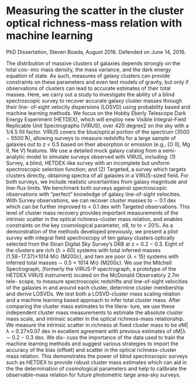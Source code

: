 # Measuring the scatter in the cluster optical richness-mass relation with machine learning

PhD Dissertation, Steven Boada, August 2016. Defended on June 14, 2016.

The distribution of massive clusters of galaxies depends strongly on the total cos- mic mass density, the mass variance, and the dark energy equation of state. As such, measures of galaxy clusters can provide constraints on these parameters and even test models of gravity, but only if observations of clusters can lead to accurate estimates of their total masses. Here, we carry out a study to investigate the ability of a blind spectroscopic survey to recover accurate galaxy cluster masses through their line- of-sight velocity dispersions (LOSVD) using probability based and machine learning methods. We focus on the Hobby Eberly Telescope Dark Energy Experiment (HETDEX), which will employ new Visible Integral-Field Replicable Unit Spectrographs (VIRUS), over 420 degree2 on the sky with a 1/4.5 fill factor. VIRUS covers the blue/optical portion of the spectrum (3500 − 5500  ̊A), allowing surveys to measure redshifts for a large sample of galaxies out to z < 0.5 based on their absorption or emission (e.g., [O II], Mg II, Ne V) features. We use a detailed mock galaxy catalog from a semi-analytic model to simulate surveys observed with VIRUS, including: (1) Survey, a blind, HETDEX-like survey with an incomplete but uniform spectroscopic selection function; and (2) Targeted, a survey which targets clusters directly, obtaining spectra of all galaxies in a VIRUS-sized field. For both surveys, we include realistic uncertainties from galaxy magnitude and line-flux limits. We benchmark both surveys against spectroscopic observations with “perfect” knowledge of galaxy line-of-sight velocities. With Survey observations, we can recover cluster masses to ∼ 0.1 dex which can be further improved to < 0.1 dex with Targeted observations. This level of cluster mass recovery provides important measurements of the intrinsic scatter in the optical richness-cluster mass relation, and enables constraints on the key cosmological parameter, σ8, to to < 20%.
As a demonstration of the methods developed previously, we present a pilot survey with integral field spectroscopy of ten galaxy clusters optically selected from the Sloan Digital Sky Survey’s DR8 at z = 0.2 − 0.3. Eight of the clusters are rich (λ > 60) systems with total inferred masses (1.58−17.37)×1014 M⊙ (M200c), and two are poor (λ < 15) systems with inferred total masses ∼ 0.5 × 1014 M⊙ (M200c). We use the Mitchell Spectrograph, (formerly the VIRUS-P spectrograph, a prototype of the HETDEX VIRUS instrument) located on the McDonald Observatory 2.7m tele- scope, to measure spectroscopic redshifts and line-of-sight velocities of the galaxies in and around each cluster, determine cluster membership and derive LOSVDs. We test both a LOSVD-cluster mass scaling relation and a machine learning based approach to infer total cluster mass. After comparing the cluster mass estimates to the litera- ture, we use these independent cluster mass measurements to estimate the absolute cluster mass scale, and intrinsic scatter in the optical richness-mass relationship. We measure the intrinsic scatter in richness at fixed cluster mass to be σM|λ = 0.27±0.07 dex in excellent agreement with previous estimates of σM|λ ∼ 0.2 − 0.3 dex. We dis- cuss the importance of the data used to train the machine learning methods and suggest various strategies to import the accuracy of the bias (offset) and scatter in the optical richness-cluster mass relation. This demonstrates the power of blind spectroscopic surveys such as HETDEX to provide robust cluster mass estimates which can aid in the the determination of cosmological parameters and help to calibrate the observable-mass relation for future photometric large area-sky surveys.
